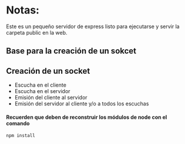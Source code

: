 # Notas:

Este es un pequeño servidor de express listo para ejecutarse y servir la carpeta public en la web.

## Base para la creación de un sokcet
## Creación de un socket
- Escucha en el cliente
- Escucha en el servidor
- Emisión del cliente al servidor
- Emisión del servidor al cliente y/o a todos los escuchas

#### Recuerden que deben de reconstruir los módulos de node con el comando

```
npm install
```
